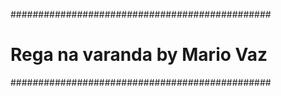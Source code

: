 ###############################################

# Rega na varanda by Mario Vaz

###############################################
